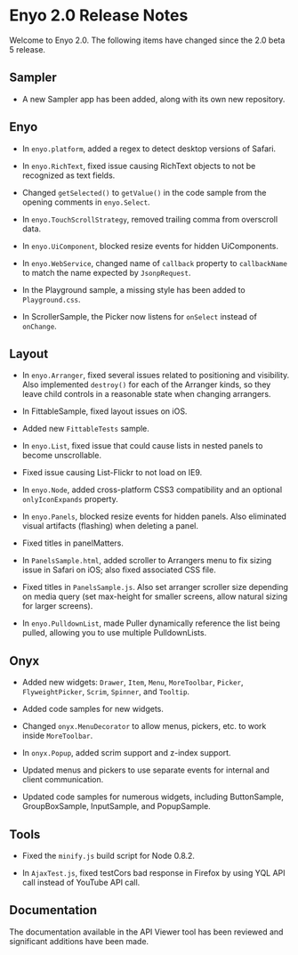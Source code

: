 # Enyo 2.0 Release Notes

Welcome to Enyo 2.0.  The following items have changed since the 2.0 beta 5 release.

## Sampler

* A new Sampler app has been added, along with its own new repository.

## Enyo

* In `enyo.platform`, added a regex to detect desktop versions of Safari.

* In `enyo.RichText`, fixed issue causing RichText objects to not be recognized as text fields.

* Changed `getSelected()` to `getValue()` in the code sample from the opening comments in `enyo.Select`.

* In `enyo.TouchScrollStrategy`, removed trailing comma from overscroll data.

* In `enyo.UiComponent`, blocked resize events for hidden UiComponents.

* In `enyo.WebService`, changed name of `callback` property to `callbackName` to match the name expected by `JsonpRequest`.

* In the Playground sample, a missing style has been added to `Playground.css`.

* In ScrollerSample, the Picker now listens for `onSelect` instead of `onChange`.

## Layout

* In `enyo.Arranger`, fixed several issues related to positioning and visibility.  Also implemented `destroy()` for each of the Arranger kinds, so they leave child controls in a reasonable state when changing arrangers.

* In FittableSample, fixed layout issues on iOS.

* Added new `FittableTests` sample.

* In `enyo.List`, fixed issue that could cause lists in nested panels to become unscrollable.

* Fixed issue causing List-Flickr to not load on IE9.

* In `enyo.Node`, added cross-platform CSS3 compatibility and an optional `onlyIconExpands` property.

* In `enyo.Panels`, blocked resize events for hidden panels.  Also eliminated visual artifacts (flashing) when deleting a panel.

* Fixed titles in panelMatters.

* In `PanelsSample.html`, added scroller to Arrangers menu to fix sizing issue in Safari on iOS; also fixed associated CSS file.

* Fixed titles in `PanelsSample.js`.  Also set arranger scroller size depending on media query (set max-height for smaller screens, allow natural sizing for larger screens). 

* In `enyo.PulldownList`, made Puller dynamically reference the list being pulled, allowing you to use multiple PulldownLists.

## Onyx

* Added new widgets: `Drawer`, `Item`, `Menu`, `MoreToolbar`,  `Picker`, `FlyweightPicker`, `Scrim`, `Spinner`,  and `Tooltip`.

* Added code samples for new widgets.

* Changed `onyx.MenuDecorator` to allow menus, pickers, etc. to work inside `MoreToolbar`.

* In `onyx.Popup`, added scrim support and z-index support.

* Updated menus and pickers to use separate events for internal and client communication.

* Updated code samples for numerous widgets, including ButtonSample, GroupBoxSample, InputSample, and PopupSample.

## Tools

* Fixed the `minify.js` build script for Node 0.8.2.

* In `AjaxTest.js`, fixed testCors bad response in Firefox by using YQL API call instead of YouTube API call.

## Documentation

The documentation available in the API Viewer tool has been reviewed and significant additions have been made.
